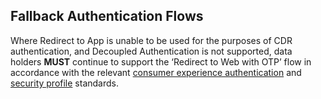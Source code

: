 ## Fallback Authentication Flows

Where Redirect to App is unable to be used for the purposes of CDR authentication, and Decoupled Authentication is not supported, data holders **MUST** continue to support the ‘Redirect to Web with OTP’ flow in accordance with the relevant [consumer experience authentication](#consumer-experience_authentication-standards) and [security profile](#security-profile) standards.